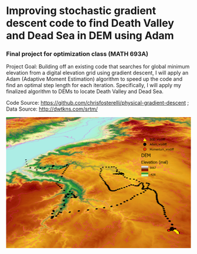 # Improving stochastic gradient descent code to find Death Valley and Dead Sea in DEM using Adam
### Final project for optimization class (MATH 693A)

Project Goal: Building off an existing code that searches for global minimum elevation from a digital elevation grid using gradient descent, I will apply an Adam (Adaptive Moment Estimation) algorithm to speed up the code and find an optimal step length for each iteration. Specifically, I will apply my finalized algorithm to DEMs to locate Death Valley and Dead Sea.

Code Source: https://github.com/chrisfosterelli/physical-gradient-descent ;
Data Source: http://dwtkns.com/srtm/ 

![logo](/DeadSea.png)


